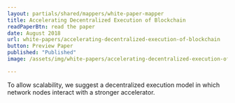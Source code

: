 ```yaml
---
layout: partials/shared/mappers/white-paper-mapper
title: Accelerating Decentralized Execution of Blockchain
readPaperBtn: read the paper
date: August 2018
url: white-papers/accelerating-decentralized-execution-of-blockchain
button: Preview Paper
published: "Published"
image: /assets/img/white-papers/accelerating-decentralized-execution-of-blockchain.png

---
```


To allow scalability, we suggest a decentralized execution model in which network nodes interact with a stronger accelerator.
